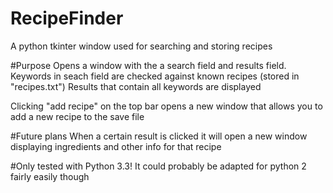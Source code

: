 # RecipeFinder
A python tkinter window used for searching and storing recipes

#Purpose
Opens a window with the a search field and results field.
Keywords in seach field are checked against known recipes (stored in "recipes.txt")
Results that contain all keywords are displayed

Clicking "add recipe" on the top bar opens a new window that allows you to add a new recipe to the save file

#Future plans
When a certain result is clicked it will open a new window displaying ingredients and other info for that recipe

#Only tested with Python 3.3!
It could probably be adapted for python 2 fairly easily though
